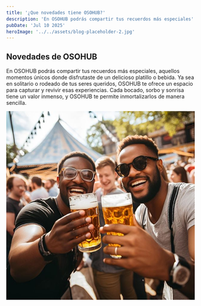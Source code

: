 ```yaml
---
title: '¿Que novedades tiene OSOHUB?'
description: 'En OSOHUB podrás compartir tus recuerdos más especiales'
pubDate: 'Jul 10 2025'
heroImage: '../../assets/blog-placeholder-2.jpg'
---
```


## Novedades de OSOHUB

En OSOHUB podrás compartir tus recuerdos más especiales, aquellos momentos 
únicos donde disfrutaste de un delicioso platillo o bebida. Ya sea en 
solitario o rodeado de tus seres queridos, OSOHUB te ofrece un espacio para 
capturar y revivir esas experiencias. Cada bocado, sorbo y sonrisa tiene un 
valor inmenso, y OSOHUB te permite inmortalizarlos de manera sencilla.

![blog placeholder](../../assets/Card2.jpg)
